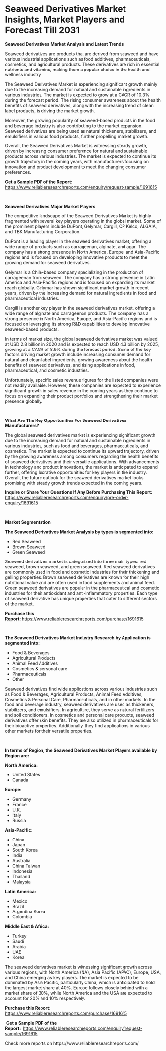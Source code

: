 <p><h1>Seaweed Derivatives Market Insights, Market Players and Forecast Till 2031</h1></p><p><strong>Seaweed Derivatives Market Analysis and Latest Trends</strong></p>
<p><p>Seaweed derivatives are products that are derived from seaweed and have various industrial applications such as food additives, pharmaceuticals, cosmetics, and agricultural products. These derivatives are rich in essential nutrients and vitamins, making them a popular choice in the health and wellness industry.</p><p>The Seaweed Derivatives Market is experiencing significant growth mainly due to the increasing demand for natural and sustainable ingredients in various industries. The market is expected to grow at a CAGR of 10.3% during the forecast period. The rising consumer awareness about the health benefits of seaweed derivatives, along with the increasing trend of clean label products, is driving the market growth.</p><p>Moreover, the growing popularity of seaweed-based products in the food and beverage industry is also contributing to the market expansion. Seaweed derivatives are being used as natural thickeners, stabilizers, and emulsifiers in various food products, further propelling market growth.</p><p>Overall, the Seaweed Derivatives Market is witnessing steady growth, driven by increasing consumer preference for natural and sustainable products across various industries. The market is expected to continue its growth trajectory in the coming years, with manufacturers focusing on innovation and product development to meet the changing consumer preferences.</p></p>
<p><strong>Get a Sample PDF of the Report:&nbsp;</strong> <a href="https://www.reliableresearchreports.com/enquiry/request-sample/1691615">https://www.reliableresearchreports.com/enquiry/request-sample/1691615</a></p>
<p>&nbsp;</p>
<p><strong>Seaweed Derivatives Major Market Players</strong></p>
<p><p>The competitive landscape of the Seaweed Derivatives Market is highly fragmented with several key players operating in the global market. Some of the prominent players include DuPont, Gelymar, Cargill, CP Kelco, ALGAIA, and TBK Manufacturing Corporation.</p><p>DuPont is a leading player in the seaweed derivatives market, offering a wide range of products such as carrageenan, alginate, and agar. The company has a strong presence in North America, Europe, and Asia-Pacific regions and is focused on developing innovative products to meet the growing demand for seaweed derivatives.</p><p>Gelymar is a Chile-based company specializing in the production of carrageenan from seaweed. The company has a strong presence in Latin America and Asia-Pacific regions and is focused on expanding its market reach globally. Gelymar has shown significant market growth in recent years, driven by the increasing demand for natural ingredients in food and pharmaceutical industries.</p><p>Cargill is another key player in the seaweed derivatives market, offering a wide range of alginate and carrageenan products. The company has a strong presence in North America, Europe, and Asia-Pacific regions and is focused on leveraging its strong R&D capabilities to develop innovative seaweed-based products.</p><p>In terms of market size, the global seaweed derivatives market was valued at USD 2.8 billion in 2020 and is expected to reach USD 4.3 billion by 2025, growing at a CAGR of 8.9% during the forecast period. Some of the key factors driving market growth include increasing consumer demand for natural and clean label ingredients, growing awareness about the health benefits of seaweed derivatives, and rising applications in food, pharmaceutical, and cosmetic industries.</p><p>Unfortunately, specific sales revenue figures for the listed companies were not readily available. However, these companies are expected to experience significant growth in sales revenue in the coming years as they continue to focus on expanding their product portfolios and strengthening their market presence globally.</p></p>
<p>&nbsp;</p>
<p><strong>What Are The Key Opportunities For Seaweed Derivatives Manufacturers?</strong></p>
<p><p>The global seaweed derivatives market is experiencing significant growth due to the increasing demand for natural and sustainable ingredients in various industries, such as food and beverages, pharmaceuticals, and cosmetics. The market is expected to continue its upward trajectory, driven by the growing awareness among consumers regarding the health benefits of seaweed derivatives and their versatile applications. With advancements in technology and product innovations, the market is anticipated to expand further, offering lucrative opportunities for key players in the industry. Overall, the future outlook for the seaweed derivatives market looks promising with steady growth trends expected in the coming years.</p></p>
<p><strong>Inquire or Share Your Questions If Any Before Purchasing This Report:</strong> <a href="https://www.reliableresearchreports.com/enquiry/pre-order-enquiry/1691615">https://www.reliableresearchreports.com/enquiry/pre-order-enquiry/1691615</a></p>
<p>&nbsp;</p>
<p><strong>Market Segmentation</strong></p>
<p><strong>The Seaweed Derivatives Market Analysis by types is segmented into:</strong></p>
<p><ul><li>Red Seaweed</li><li>Brown Seaweed</li><li>Green Seaweed</li></ul></p>
<p><p>Seaweed derivatives market is categorized into three main types: red seaweed, brown seaweed, and green seaweed. Red seaweed derivatives are commonly used in food and cosmetic industries for their thickening and gelling properties. Brown seaweed derivatives are known for their high nutritional value and are often used in food supplements and animal feed. Green seaweed derivatives are popular in the pharmaceutical and cosmetic industries for their antioxidant and anti-inflammatory properties. Each type of seaweed derivative has unique properties that cater to different sectors of the market.</p></p>
<p><strong>Purchase this Report:&nbsp;</strong><a href="https://www.reliableresearchreports.com/purchase/1691615">https://www.reliableresearchreports.com/purchase/1691615</a></p>
<p>&nbsp;</p>
<p><strong>The Seaweed Derivatives Market Industry Research by Application is segmented into:</strong></p>
<p><ul><li>Food & Beverages</li><li>Agricultural Products</li><li>Animal Feed Additives</li><li>Cosmetics & personal care</li><li>Pharmaceuticals</li><li>Other</li></ul></p>
<p><p>Seaweed derivatives find wide applications across various industries such as Food & Beverages, Agricultural Products, Animal Feed Additives, Cosmetics & Personal Care, Pharmaceuticals, and in other markets. In the food and beverage industry, seaweed derivatives are used as thickeners, stabilizers, and emulsifiers. In agriculture, they serve as natural fertilizers and soil conditioners. In cosmetics and personal care products, seaweed derivatives offer skin benefits. They are also utilized in pharmaceuticals for their bioactive properties. Additionally, they find applications in various other markets for their versatile properties.</p></p>
<p>&nbsp;</p>
<p><strong>In terms of Region, the Seaweed Derivatives Market Players available by Region are:</strong></p>
<p>
    <p> <strong> North America: </strong>
        <ul>
            <li>United States</li>
            <li>Canada</li>
        </ul>
        </p> 
    <p> <strong> Europe: </strong>
        <ul>
            <li>Germany</li>
            <li>France</li>
            <li>U.K.</li>
            <li>Italy</li>
            <li>Russia</li>
        </ul>
        </p> 
    <p> <strong> Asia-Pacific: </strong>
        <ul>
            <li>China</li>
            <li>Japan</li>
            <li>South Korea</li>
            <li>India</li>
            <li>Australia</li>
            <li>China Taiwan</li>
            <li>Indonesia</li>
            <li>Thailand</li>
            <li>Malaysia</li>
        </ul>
        </p> 
    <p> <strong> Latin America: </strong>
        <ul>
            <li>Mexico</li>
            <li>Brazil</li>
            <li>Argentina Korea</li>
            <li>Colombia</li>
        </ul>
        </p> 
    <p> <strong> Middle East & Africa: </strong>
        <ul>
            <li>Turkey</li>
            <li>Saudi</li>
            <li>Arabia</li>
            <li>UAE</li>
            <li>Korea</li>
        </ul>
    </p>
    </p>
<p><p>The seaweed derivatives market is witnessing significant growth across various regions, with North America (NA), Asia Pacific (APAC), Europe, USA, and China emerging as key players. The market is expected to be dominated by Asia Pacific, particularly China, which is anticipated to hold the largest market share at 40%. Europe follows closely behind with a market share of 30%, while North America and the USA are expected to account for 20% and 10% respectively.</p></p>
<p><strong>Purchase this Report: </strong><a href="https://www.reliableresearchreports.com/purchase/1691615">https://www.reliableresearchreports.com/purchase/1691615</a></p>
<p>&nbsp;<strong>Get a Sample PDF of the Report:&nbsp;&nbsp;</strong><a href="https://www.reliableresearchreports.com/enquiry/request-sample/1691615">https://www.reliableresearchreports.com/enquiry/request-sample/1691615</a></p>
<p><strong></strong></p>
<p>Check more reports on https://www.reliableresearchreports.com/</p>